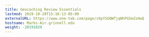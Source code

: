 ```yaml
---
title: Geocaching Review Essentials
lastmod: 2019-10-28T15:16:13-05:00
externalURL: https://www.one-tab.com/page/s9pYSOQWTjqNhPG5mZsHwQ
hostname: Marks-Air.grinnell.edu
weight: -20191029
---
```

